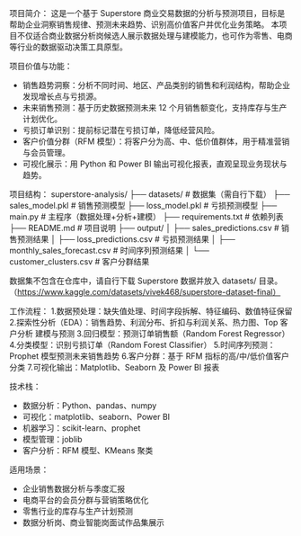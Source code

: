 项目简介：
这是一个基于 Superstore 商业交易数据的分析与预测项目，目标是帮助企业洞察销售规律、预测未来趋势、识别高价值客户并优化业务策略。
本项目不仅适合商业数据分析岗候选人展示数据处理与建模能力，也可作为零售、电商等行业的数据驱动决策工具原型。

项目价值与功能：
- 销售趋势洞察：分析不同时间、地区、产品类别的销售和利润结构，帮助企业发现增长点与亏损源。
- 未来销售预测：基于历史数据预测未来 12 个月销售额变化，支持库存与生产计划优化。
- 亏损订单识别：提前标记潜在亏损订单，降低经营风险。
- 客户价值分群（RFM 模型）：将客户分为高、中、低价值群体，用于精准营销与会员管理。
- 可视化展示：用 Python 和 Power BI 输出可视化报表，直观呈现业务现状与趋势。

项目结构：
superstore-analysis/
├── datasets/                     # 数据集（需自行下载）
├── sales_model.pkl                # 销售预测模型
├── loss_model.pkl                 # 亏损预测模型
├── main.py                        # 主程序（数据处理+分析+建模）
├── requirements.txt               # 依赖列表
├── README.md                      # 项目说明
├── output/
│   ├── sales_predictions.csv       # 销售预测结果
│   ├── loss_predictions.csv        # 亏损预测结果
│   ├── monthly_sales_forecast.csv  # 时间序列预测结果
│   └── customer_clusters.csv       # 客户分群结果


数据集不包含在仓库中，请自行下载 Superstore 数据并放入 datasets/ 目录。（https://www.kaggle.com/datasets/vivek468/superstore-dataset-final）

工作流程：
1.数据预处理：缺失值处理、时间字段拆解、特征编码、数值特征保留
2.探索性分析（EDA）：销售趋势、利润分布、折扣与利润关系、热力图、Top 客户分析
建模与预测
3.回归模型：预测订单销售额（Random Forest Regressor）
4.分类模型：识别亏损订单（Random Forest Classifier）
5.时间序列预测：Prophet 模型预测未来销售趋势
6.客户分群：基于 RFM 指标的高/中/低价值客户分类
7.可视化输出：Matplotlib、Seaborn 及 Power BI 报表

技术栈：
- 数据分析：Python、pandas、numpy
- 可视化：matplotlib、seaborn、Power BI
- 机器学习：scikit-learn、prophet
- 模型管理：joblib
- 客户分析：RFM 模型、KMeans 聚类

适用场景：
- 企业销售数据分析与季度汇报
- 电商平台的会员分群与营销策略优化
- 零售行业的库存与生产计划预测
- 数据分析岗、商业智能岗面试作品集展示